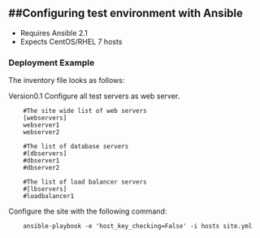 ##Configuring test environment with Ansible
------------------------------------------------------------------------------

- Requires Ansible 2.1
- Expects CentOS/RHEL 7 hosts

### Deployment Example

The inventory file looks as follows:

Version0.1  Configure all test servers as web server.

		#The site wide list of web servers
		[webservers]
		webserver1
        webserver2

		#The list of database servers
		#[dbservers]
		#dbserver1
        #dbserver2

		#The list of load balancer servers
		#[lbservers]
		#loadbalancer1


Configure the site with the following command:

		ansible-playbook -e 'host_key_checking=False' -i hosts site.yml

